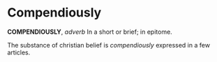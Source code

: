# Compendiously

**COMPENDIOUSLY**, _adverb_ In a short or brief; in epitome.

The substance of christian belief is _compendiously_ expressed in a few articles.